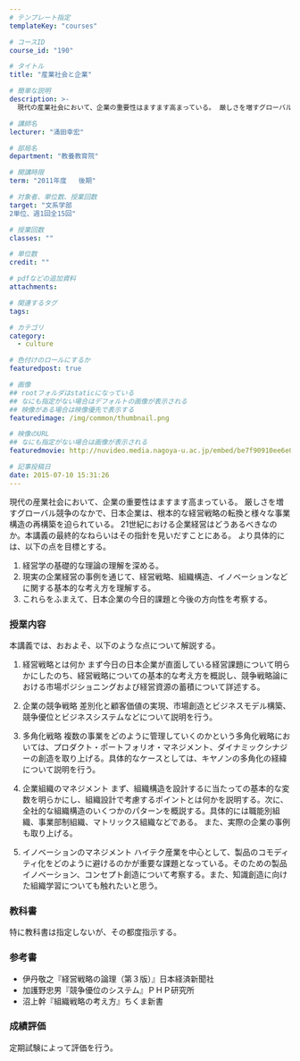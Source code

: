 ```yaml
---
# テンプレート指定
templateKey: "courses"

# コースID
course_id: "190"

# タイトル
title: "産業社会と企業"

# 簡単な説明
description: >-
  現代の産業社会において、企業の重要性はますます高まっている。 厳しさを増すグローバル競争のなかで、日本企業は、根本的な経営戦略の転換と様々な事業構造の再構築を迫られている。 21世紀における企業経営は...

# 講師名
lecturer: "涌田幸宏"

# 部局名
department: "教養教育院"

# 開講時限
term: "2011年度	後期"

# 対象者、単位数、授業回数
target: "文系学部
2単位、週1回全15回"

# 授業回数
classes: ""

# 単位数
credit: ""

# pdfなどの追加資料
attachments: 

# 関連するタグ
tags:

# カテゴリ
category:
  - culture

# 色付けのロールにするか
featuredpost: true

# 画像
## rootフォルダはstaticになっている
## なにも指定がない場合はデフォルトの画像が表示される
## 映像がある場合は映像優先で表示する
featuredimage: /img/common/thumbnail.png

# 映像のURL
## なにも指定がない場合は画像が表示される
featuredmovie: http://nuvideo.media.nagoya-u.ac.jp/embed/be7f90910ee6e01378d1846598aa87d9d9de0b59

# 記事投稿日
date: 2015-07-10 15:31:26
---
```


現代の産業社会において、企業の重要性はますます高まっている。 厳しさを増すグローバル競争のなかで、日本企業は、根本的な経営戦略の転換と様々な事業構造の再構築を迫られている。 21世紀における企業経営はどうあるべきなのか。本講義の最終的なねらいはその指針を見いだすことにある。 より具体的には、以下の点を目標とする。

1. 経営学の基礎的な理論の理解を深める。
2. 現実の企業経営の事例を通じて、経営戦略、組織構造、イノベーションなどに関する基本的な考え方を理解する。
3. これらをふまえて、日本企業の今日的課題と今後の方向性を考察する。








### 授業内容

本講義では、おおよそ、以下のような点について解説する。

1. 経営戦略とは何か
まず今日の日本企業が直面している経営課題について明らかにしたのち、経営戦略についての基本的な考え方を概説し、競争戦略論における市場ポジショニングおよび経営資源の蓄積について詳述する。

2. 企業の競争戦略
差別化と顧客価値の実現、市場創造とビジネスモデル構築、競争優位とビジネスシステムなどについて説明を行う。

3. 多角化戦略
複数の事業をどのように管理していくのかという多角化戦略においては、プロダクト・ポートフォリオ・マネジメント、ダイナミックシナジーの創造を取り上げる。具体的なケースとしては、キヤノンの多角化の経緯について説明を行う。

4. 企業組織のマネジメント
まず、組織構造を設計するに当たっての基本的な変数を明らかにし、組織設計で考慮するポイントとは何かを説明する。次に、全社的な組織構造のいくつかのパターンを概説する。具体的には職能別組織、事業部制組織、マトリックス組織などである。 また、実際の企業の事例も取り上げる。

5. イノベーションのマネジメント
ハイテク産業を中心として、製品のコモディティ化をどのように避けるのかが重要な課題となっている。そのための製品イノベーション、コンセプト創造について考察する。また、知識創造に向けた組織学習についても触れたいと思う。

### 教科書

特に教科書は指定しないが、その都度指示する。

### 参考書

* 伊丹敬之『経営戦略の論理（第３版）』日本経済新聞社
* 加護野忠男『競争優位のシステム』ＰＨＰ研究所
* 沼上幹『組織戦略の考え方』ちくま新書











### 成績評価

定期試験によって評価を行う。


